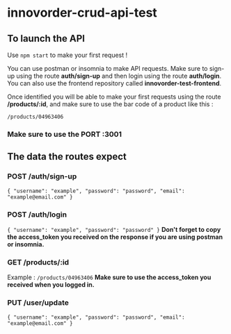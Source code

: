 # innovorder-crud-api-test

## To launch the API

Use `npm start` to make your first request !

You can use postman or insomnia to make API requests. Make sure to sign-up using the route **auth/sign-up** and then login using the route **auth/login**.
You can also use the frontend repository called **innovorder-test-frontend**.

Once identified you will be able to make your first requests using the route **/products/:id**, and make sure to use the bar code of a product like this : 

``/products/04963406``

### Make sure to use the PORT :3001

## The data the routes expect

### POST  /auth/sign-up     

`{
  "username": "example",
  "password": "password",
  "email": "example@email.com"
  }`
  
### POST /auth/login       

`{
  "username": "example",
  "password": "password"
  }`
**Don't forget to copy the access_token you received on the response if you are using postman or insomnia.**
  
### GET /products/:id     

Example : ``/products/04963406``
**Make sure to use the access_token you received when you logged in.**

### PUT /user/update

`{
  "username": "example",
  "password": "password",
  "email": "example@email.com"
  }`
